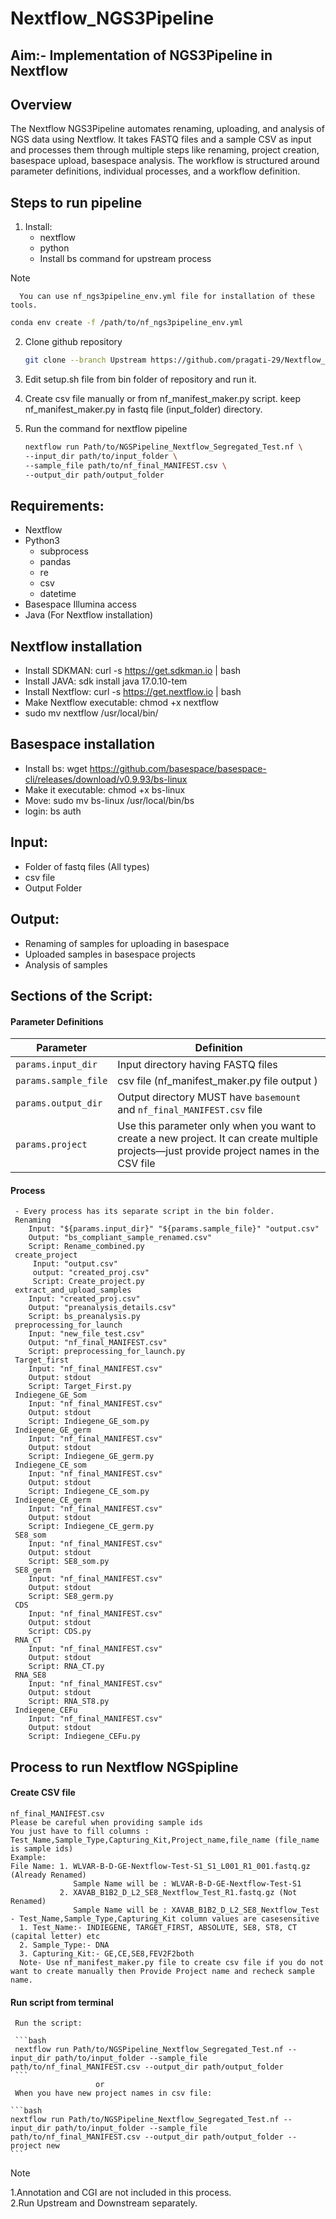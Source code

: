 # Nextflow_NGS3Pipeline 
## Aim:- Implementation of NGS3Pipeline in Nextflow 
## Overview 
The Nextflow NGS3Pipeline automates renaming, uploading, and analysis of NGS data using Nextflow. It takes FASTQ files and a sample CSV as input and processes them through multiple steps like renaming, project creation, basespace upload, basespace analysis. The workflow is structured around parameter definitions, individual processes, and a workflow definition.
## Steps to run pipeline
  1. Install:
      * nextflow
      * python
      * Install bs command for upstream process
> [!NOTE]
      You can use nf_ngs3pipeline_env.yml file for installation of these tools.
  ```bash
  conda env create -f /path/to/nf_ngs3pipeline_env.yml
  ```
  2. Clone github repository
     ```bash
     git clone --branch Upstream https://github.com/pragati-29/Nextflow_NGS3Pipeline.git
     ```
  4. Edit setup.sh file from bin folder of repository and run it.
  6. Create csv file manually or from nf_manifest_maker.py script. keep nf_manifest_maker.py in fastq file (input_folder) directory.
  8. Run the command for nextflow pipeline

      ```bash
     nextflow run Path/to/NGSPipeline_Nextflow_Segregated_Test.nf \
      --input_dir path/to/input_folder \
      --sample_file path/to/nf_final_MANIFEST.csv \
      --output_dir path/output_folder
      ``` 
## Requirements: 
  * Nextflow
  * Python3
    * subprocess
    * pandas
    * re
    * csv
    * datetime 
  * Basespace Illumina access
  * Java (For Nextflow installation)
## Nextflow installation
  * Install SDKMAN:
      curl -s https://get.sdkman.io | bash
  * Install JAVA:
      sdk install java 17.0.10-tem
  * Install Nextflow:
      curl -s https://get.nextflow.io | bash
  * Make Nextflow executable:
      chmod +x nextflow
  * sudo mv nextflow /usr/local/bin/
## Basespace installation
  * Install bs: 
      wget https://github.com/basespace/basespace-cli/releases/download/v0.9.93/bs-linux
  * Make it executable: 
      chmod +x bs-linux
  * Move: 
      sudo mv bs-linux /usr/local/bin/bs
  * login: 
      bs auth
## Input:
  * Folder of fastq files (All types)
  * csv file
  * Output Folder
## Output:
  * Renaming of samples for uploading in basespace
  * Uploaded samples in basespace projects
  * Analysis of samples
## Sections of the Script:
#### Parameter Definitions
| Parameter           | Definition                                                                                  |
|---------------------|----------------------------------------------------------------------------------------------|
| `params.input_dir`  | Input directory having FASTQ files                                                           |
| `params.sample_file`| csv file (nf_manifest_maker.py file output )                                                                |
| `params.output_dir` | Output directory MUST have `basemount` and `nf_final_MANIFEST.csv` file                      |
| `params.project`    | Use this parameter only when you want to create a new project. It can create multiple projects—just provide project names in the CSV file |
####  Process
     - Every process has its separate script in the bin folder.
     Renaming 
        Input: "${params.input_dir}" "${params.sample_file}" "output.csv" 
        Output: "bs_compliant_sample_renamed.csv" 
        Script: Rename_combined.py
     create_project
         Input: "output.csv"
         output: "created_proj.csv"
         Script: Create_project.py
     extract_and_upload_samples 
        Input: "created_proj.csv" 
        Output: "preanalysis_details.csv"
        Script: bs_preanalysis.py
     preprocessing_for_launch  
        Input: "new_file_test.csv" 
        Output: "nf_final_MANIFEST.csv" 
        Script: preprocessing_for_launch.py
     Target_first   
        Input: "nf_final_MANIFEST.csv" 
        Output: stdout 
        Script: Target_First.py
     Indiegene_GE_Som
        Input: "nf_final_MANIFEST.csv"
        Output: stdout
        Script: Indiegene_GE_som.py
     Indiegene_GE_germ
        Input: "nf_final_MANIFEST.csv"
        Output: stdout
        Script: Indiegene_GE_germ.py
     Indiegene_CE_som
        Input: "nf_final_MANIFEST.csv"
        Output: stdout
        Script: Indiegene_CE_som.py
     Indiegene_CE_germ
        Input: "nf_final_MANIFEST.csv"
        Output: stdout
        Script: Indiegene_CE_germ.py
     SE8_som
        Input: "nf_final_MANIFEST.csv"
        Output: stdout
        Script: SE8_som.py
     SE8_germ
        Input: "nf_final_MANIFEST.csv"
        Output: stdout
        Script: SE8_germ.py
     CDS
        Input: "nf_final_MANIFEST.csv"
        Output: stdout
        Script: CDS.py
     RNA_CT
        Input: "nf_final_MANIFEST.csv"
        Output: stdout
        Script: RNA_CT.py
     RNA_SE8
        Input: "nf_final_MANIFEST.csv"
        Output: stdout
        Script: RNA_ST8.py
     Indiegene_CEFu
        Input: "nf_final_MANIFEST.csv"
        Output: stdout
        Script: Indiegene_CEFu.py
## Process to run Nextflow NGSpipline
 #### Create CSV file
    nf_final_MANIFEST.csv 
    Please be careful when providing sample ids
    You just have to fill columns : Test_Name,Sample_Type,Capturing_Kit,Project_name,file_name (file_name is sample ids)
    Example:
    File Name: 1. WLVAR-B-D-GE-Nextflow-Test-S1_S1_L001_R1_001.fastq.gz (Already Renamed)
                  Sample Name will be : WLVAR-B-D-GE-Nextflow-Test-S1
               2. XAVAB_B1B2_D_L2_SE8_Nextflow_Test_R1.fastq.gz (Not Renamed)
                  Sample Name will be : XAVAB_B1B2_D_L2_SE8_Nextflow_Test
    - Test_Name,Sample_Type,Capturing_Kit column values are casesensitive
      1. Test_Name:- INDIEGENE, TARGET_FIRST, ABSOLUTE, SE8, ST8, CT (capital letter) etc
      2. Sample_Type:- DNA
      3. Capturing_Kit:- GE,CE,SE8,FEV2F2both
      Note- Use nf_manifest_maker.py file to create csv file if you do not want to create manually then Provide Project name and recheck sample name.
  #### Run script from terminal
     Run the script: 
     
     ```bash
     nextflow run Path/to/NGSPipeline_Nextflow_Segregated_Test.nf --input_dir path/to/input_folder --sample_file path/to/nf_final_MANIFEST.csv --output_dir path/output_folder
     ``` 
                       or
     When you have new project names in csv file:
     
    ```bash 
    nextflow run Path/to/NGSPipeline_Nextflow_Segregated_Test.nf --input_dir path/to/input_folder --sample_file path/to/nf_final_MANIFEST.csv --output_dir path/output_folder --project new 
    ```

> [!NOTE] 
  1.Annotation and CGI are not included in this process.  
  2.Run Upstream and Downstream separately.
  
  




    
    

     
    
    

    
